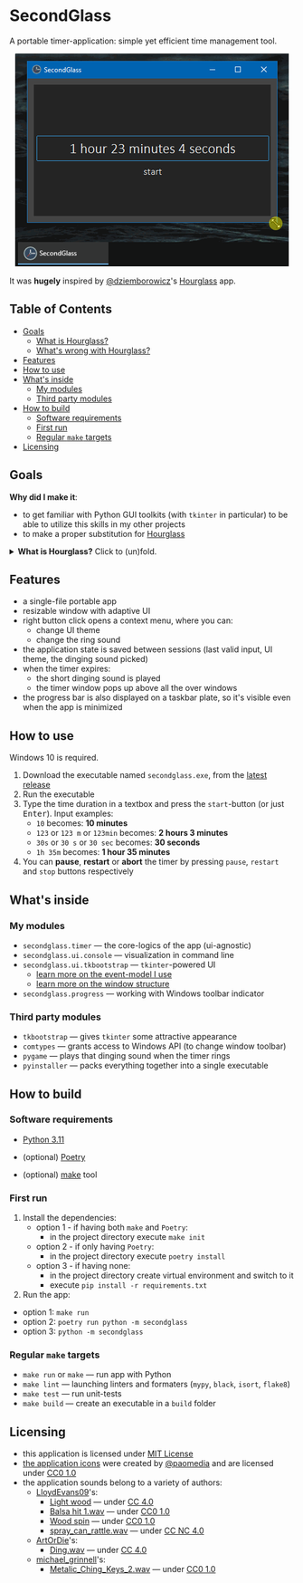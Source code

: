 

<h1>SecondGlass</h1>

A portable timer-application: simple yet efficient time management tool.

<div align="center">

![Screenshot](images/secondglass.gif)

</div>

It was **hugely** inspired by [@dziemborowicz](https://github.com/dziemborowicz)'s 
[Hourglass](https://github.com/dziemborowicz/hourglass) app.

<h2>Table of Contents</h2>

- [Goals](#goals)
  - [What is Hourglass?](#what-is-hourglass)
  - [What's wrong with Hourglass?](#whats-wrong-with-hourglass)
- [Features](#features)
- [How to use](#how-to-use)
- [What's inside](#whats-inside)
  - [My modules](#my-modules)
  - [Third party modules](#third-party-modules)
- [How to build](#how-to-build)
  - [Software requirements](#software-requirements)
  - [First run](#first-run)
  - [Regular `make` targets](#regular-make-targets)
- [Licensing](#licensing)

## Goals
**Why did I make it**:
- to get familiar with Python GUI toolkits (with `tkinter` in particular) to be able to utilize this skills in my other projects
- to make a proper substitution for [Hourglass](https://github.com/dziemborowicz/hourglass)

<details>
  <summary> <strong>What is Hourglass?</strong> Click to (un)fold.</summary>

### What is Hourglass?

It's a countdown timer desctop GUI application for Windows;
written on C#; minimalistic in a Unix-way-ish sence.

It looks like this:

<div align="center">

![hourglass](images/hourglass.png)

</div>

### What's wrong with Hourglass?
Nothing's wrong with it. It's an amazing app. I've being using it for 3+ years.

Though, in my humble opinion, it maybe needs some slight optimization. Its downsides are:
- unreasonably high memory consumption: **70-180 MB**, depending on the size of the window I guess
- inefficient GPU usage: **up to 30% load** on GeForce RTX 2060
  - *like why it even needs GPU?*
    - it is used to produce a fancy window flickering background effect when the timer has rang

</details>

## Features

- a single-file portable app
- resizable window with adaptive UI
- right button click opens a context menu, where you can:
  - change UI theme
  - change the ring sound
- the application state is saved between sessions (last valid input, UI theme, the dinging sound picked)
- when the timer expires:
  - the short dinging sound is played
  - the timer window pops up above all the over windows
- the progress bar is also displayed on a taskbar plate, so it's visible even when the app is minimized

## How to use

Windows 10 is required.

1. Download the executable named `secondglass.exe`, from the [latest release](https://github.com/sentenzo/secondglass/releases/latest)
2. Run the executable
3. Type the time duration in a textbox and press the `start`-button (or just <kbd>Enter</kbd>). Input examples:
    - `10` becomes: **10 minutes**
    - `123` or `123 m` or `123min` becomes: **2 hours 3 minutes**
    - `30s` or `30 s` or `30 sec` becomes: **30 seconds**
    - `1h 35m` becomes: **1 hour 35 minutes**
4. You can **pause**, **restart** or **abort** the timer by pressing `pause`, `restart` and `stop` buttons respectively

## What's inside

### My modules 
- `secondglass.timer` — the core-logics of the app (ui-agnostic)
- `secondglass.ui.console` — visualization in command line
- `secondglass.ui.tkbootstrap` — `tkinter`-powered UI
  - [learn more on the event-model I use](secondglass/ui/README.md)
  - [learn more on the window structure](secondglass/ui/tkbootstrap/README.md)
- `secondglass.progress` — working with Windows toolbar indicator

### Third party modules
- `tkbootstrap` — gives `tkinter` some attractive appearance
- `comtypes` — grants access to Windows API (to change window toolbar)
- `pygame` — plays that dinging sound when the timer rings
- `pyinstaller` — packs everything together into a single executable

## How to build

### Software requirements
- [Python 3.11](https://www.python.org/downloads/)

- (optional) [Poetry](https://python-poetry.org)
- (optional) [make](https://en.wikipedia.org/wiki/Make_(software)) tool

### First run
1. Install the dependencies:
   - option 1 - if having both `make` and `Poetry`:  
     - in the project directory execute `make init`
   - option 2 - if only having `Poetry`: 
     - in the project directory execute `poetry install`
   - option 3 - if having none:
     - in the project directory create virtual environment and switch to it
     - execute `pip install -r requirements.txt`
2. Run the app: 
  - option 1: `make run`
  - option 2: `poetry run python -m secondglass`
  - option 3: `python -m secondglass`

### Regular `make` targets
- `make run` or `make` — run app with Python
- `make lint` — launching linters and formaters (`mypy`, `black`, `isort`, `flake8`)
- `make test` — run unit-tests
- `make build` — create an executable in a `build` folder

## Licensing
- this application is licensed under [MIT License](LICENSE)
- [the application icons](https://github.com/paomedia/small-n-flat) were created by [@paomedia](https://github.com/paomedia/) and are licensed under [CC0 1.0](https://github.com/paomedia/small-n-flat/blob/master/LICENSE)
- the application sounds belong to a variety of authors:
  - [LloydEvans09](https://freesound.org/people/LloydEvans09/)'s:
    - [Light wood](https://freesound.org/people/LloydEvans09/sounds/185846/) — under [CC 4.0](https://creativecommons.org/licenses/by/4.0/)
    - [Balsa hit 1.wav](https://freesound.org/people/LloydEvans09/sounds/186401/) — under [CC0 1.0](https://creativecommons.org/publicdomain/zero/1.0/)
    - [Wood spin](https://freesound.org/people/LloydEvans09/sounds/186993/)  — under [CC0 1.0](https://creativecommons.org/publicdomain/zero/1.0/)
    - [spray_can_rattle.wav](https://freesound.org/people/LloydEvans09/sounds/332001/)  — under [CC NC 4.0](https://creativecommons.org/licenses/by-nc/4.0/)
  - [ArtOrDie](https://freesound.org/people/ArtOrDie/)'s:
    - [Ding.wav](https://freesound.org/people/ArtOrDie/sounds/338148/) — under [CC 4.0](https://creativecommons.org/licenses/by/4.0/)
  - [michael_grinnell](https://freesound.org/people/michael_grinnell/)'s:
    - [Metalic_Ching_Keys_2.wav](https://freesound.org/people/ArtOrDie/sounds/338148/) — under [CC0 1.0](https://creativecommons.org/publicdomain/zero/1.0/)


